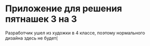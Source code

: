 # Приложение для решения пятнашек 3 на 3

Разработчик ушел из художки в 4 классе, поэтому нормального дизайна здесь не будет(


